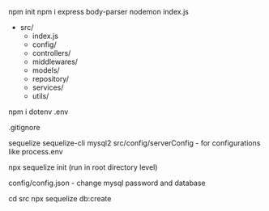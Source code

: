 npm init 
npm i express body-parser nodemon 
index.js
- src/
    - index.js 
    - config/
    - controllers/
    - middlewares/
    - models/
    - repository/
    - services/
    - utils/

npm i dotenv 
.env

.gitignore 

sequelize sequelize-cli mysql2 
src/config/serverConfig - for configurations like process.env 

npx sequelize init (run in root directory level)

config/config.json - change mysql password and database 

cd src 
npx sequelize db:create 